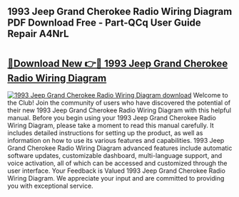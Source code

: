 ## 1993 Jeep Grand Cherokee Radio Wiring Diagram PDF Download Free - Part-QCq User Guide Repair A4NrL

# <h2><a href="http://dfhpen.blite.top/?on=1993+Jeep+Grand+Cherokee+Radio+Wiring+Diagram">🔗Download New 👉🔴 1993 Jeep Grand Cherokee Radio Wiring Diagram</a></h2>

[![1993 Jeep Grand Cherokee Radio Wiring Diagram download](https://i.imgur.com/lujVjoI.png)](http://dfhpen.blite.top/?on=1993+Jeep+Grand+Cherokee+Radio+Wiring+Diagram)
Welcome to the Club! Join the community of users who have discovered the potential of their new 1993 Jeep Grand Cherokee Radio Wiring Diagram with this helpful manual. Before you begin using your 1993 Jeep Grand Cherokee Radio Wiring Diagram, please take a moment to read this manual carefully. It includes detailed instructions for setting up the product, as well as information on how to use its various features and capabilities. 1993 Jeep Grand Cherokee Radio Wiring Diagram advanced features include automatic software updates, customizable dashboard, multi-language support, and voice activation, all of which can be accessed and customized through the user interface. Your Feedback is Valued 1993 Jeep Grand Cherokee Radio Wiring Diagram. We appreciate your input and are committed to providing you with exceptional service.
